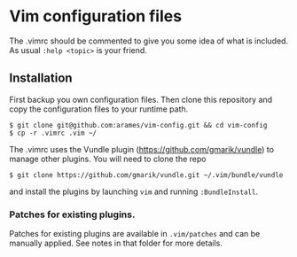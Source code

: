 # Vim configuration files

The .vimrc should be commented to give you some idea of what is included.
As usual `:help <topic>` is your friend.

## Installation

First backup you own configuration files. Then clone this repository and copy
the configuration files to your runtime path.

    $ git clone git@github.com:arames/vim-config.git && cd vim-config
    $ cp -r .vimrc .vim ~/

The .vimrc uses the Vundle plugin (https://github.com/gmarik/vundle) to manage
other plugins. You will need to clone the repo

    $ git clone https://github.com/gmarik/vundle.git ~/.vim/bundle/vundle

and install the plugins by launching `vim` and running `:BundleInstall`.


### Patches for existing plugins.

Patches for existing plugins are available in `.vim/patches` and can be manually
applied. See notes in that folder for more details.
